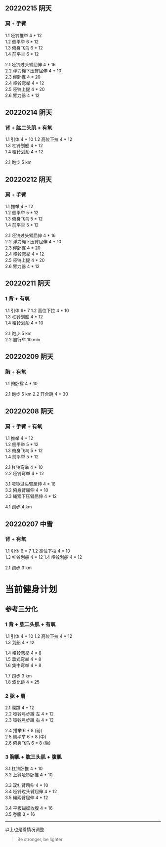 ## 20220215  阴天

### 肩 + 手臂
1.1 哑铃推举  4 * 12  
1.2 侧平举  6 * 12    
1.3 俯身飞鸟  6 * 12  
1.4 前平举 6 * 12    

2.1 哑铃过头臂屈伸 4 * 16      
2.2 弹力绳下压臂屈伸 4 * 10    
2.3 仰卧撑  4 * 20  
2.4 哑铃弯举 4 * 12   
2.5 哑铃上提  4 * 20       
2.6 臂力器 4 * 12    


## 20220214  阴天

### 背 + 肱二头肌 + 有氧  
1.1 引体 4 * 10 
1.2 高位下拉 4 * 12  
1.3 杠铃划船 4 * 12  
1.4 哑铃划船 4 * 12     

2.1 跑步 5 km   


## 20220212  阴天

### 肩 + 手臂
1.1 推举  4 * 12  
1.2 侧平举  5 * 12    
1.3 俯身飞鸟  5 * 12  
1.4 前平举 5 * 12    

2.1 哑铃过头臂屈伸 4 * 16      
2.2 弹力绳下压臂屈伸 4 * 10    
2.3 仰卧撑  4 * 20  
2.4 哑铃弯举 4 * 12   
2.5 哑铃上提  4 * 20       
2.6 臂力器 4 * 12      


## 20220211  阴天

### 1 背 + 有氧  
1.1 引体 6* 7 
1.2 高位下拉 4 * 10  
1.3 杠铃划船 4 * 12  
1.4 哑铃划船 4 * 10   

2.1 跑步 5 km    
2.2 自行车 10 min  


## 20220209  阴天

### 胸 + 有氧
1.1 俯卧撑 4 * 10       

2.1 跑步 5 km 
2.2 开合跳 4 * 30    


## 20220208  阴天

### 肩 + 手臂 + 有氧
1.1 推举  4 * 12  
1.2 侧平举  5 * 12    
1.3 俯身飞鸟  5 * 12  
1.4 前平举 5 * 12   

2.1 杠铃弯举 4 * 10  
2.2 哑铃弯举 4 * 12  

3.1 哑铃过头臂屈伸 4 * 16    
3.2 俯身臂屈伸  4 * 10    
3.3 绳索下压臂屈伸 4 * 12   

4.1 跑步 4 km   


## 20220207 中雪

### 背 + 有氧  
1.1 引体 6 * 7 
1.2 高位下拉 4 * 10  
1.3 杠铃划船 4 * 12
1.4 哑铃划船  4 * 12  

2.1 跑步 3 km  




# 当前健身计划   

## 参考三分化

### 1 背 + 肱二头肌 + 有氧  
1.1 引体 4 * 10 
1.2 高位下拉 4 * 12  
1.3 划船 4 * 12  

1.4 哑铃弯举 4 * 8    
1.5 垂式弯举 4 * 8   
1.6 集中弯举 4 * 8  

1.7 跑步 3 km  
1.8 波比跳 4 * 25  

### 2 腿 + 肩
2.1 深蹲 4 * 12  
2.2 哑铃弓步蹲 左 4 * 12  
2.3 哑铃弓步蹲 右 4 * 12  
 
2.4 推举  6 * 8 (前)   
2.5 侧平举  6 * 8 (中)  
2.6 俯身飞鸟  6 * 8 (后)   

### 3 胸肌 + 肱三头肌 + 腹肌
3.1 杠铃卧推 4 * 10    
3.2 上斜哑铃卧推 4 * 10

3.3 双杠臂屈伸 4 * 10  
3.4 哑铃过头臂屈伸 4 * 12  
3.5 绳索臂屈伸 4 * 12  

3.4 平板蝴蝶收腹 4 * 16  
3.5 卷腹 3 * 16


---
以上也是看情况调整
> Be stronger, be lighter.
